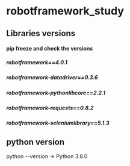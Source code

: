 # robotframework_study

## Libraries versions
#### pip freeze and check the versions
##### robotframework==4.0.1
##### robotframework-datadriver==0.3.6
##### robotframework-pythonlibcore==2.2.1
##### robotframework-requests==0.8.2
##### robotframework-seleniumlibrary==5.1.3

## python version
  python --version ->  Python 3.8.0

